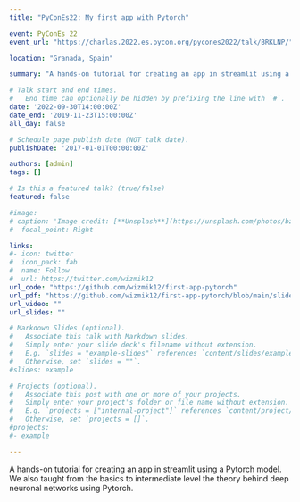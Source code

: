 ```yaml
---
title: "PyConEs22: My first app with Pytorch"

event: PyConEs 22
event_url: "https://charlas.2022.es.pycon.org/pycones2022/talk/BRKLNP/"

location: "Granada, Spain"

summary: "A hands-on tutorial for creating an app in streamlit using a Pytorch model. We also taught from the basics to intermediate level the theory behind deep neuronal networks using Pytorch."

# Talk start and end times.
#   End time can optionally be hidden by prefixing the line with `#`.
date: '2022-09-30T14:00:00Z'
date_end: '2019-11-23T15:00:00Z'
all_day: false

# Schedule page publish date (NOT talk date).
publishDate: '2017-01-01T00:00:00Z'

authors: [admin]
tags: []

# Is this a featured talk? (true/false)
featured: false

#image:
# caption: 'Image credit: [**Unsplash**](https://unsplash.com/photos/bzdhc5b3Bxs)'
#  focal_point: Right

links:
#- icon: twitter
#  icon_pack: fab
#  name: Follow
#  url: https://twitter.com/wizmik12
url_code: "https://github.com/wizmik12/first-app-pytorch"
url_pdf: "https://github.com/wizmik12/first-app-pytorch/blob/main/slides/Introducci%C3%B3n%20a%20PyTorch.pdf"
url_video: ""
url_slides: ""

# Markdown Slides (optional).
#   Associate this talk with Markdown slides.
#   Simply enter your slide deck's filename without extension.
#   E.g. `slides = "example-slides"` references `content/slides/example-slides.md`.
#   Otherwise, set `slides = ""`.
#slides: example

# Projects (optional).
#   Associate this post with one or more of your projects.
#   Simply enter your project's folder or file name without extension.
#   E.g. `projects = ["internal-project"]` references `content/project/deep-learning/index.md`.
#   Otherwise, set `projects = []`.
#projects:
#- example

---
```

A hands-on tutorial for creating an app in streamlit using a Pytorch model. We also taught from the basics to intermediate level the theory behind deep neuronal networks using Pytorch.



